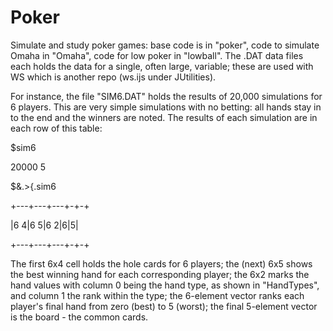# Poker
Simulate and study poker games: base code is in "poker", code to simulate Omaha in "Omaha", code for low poker in "lowball".
The .DAT data files each holds the data for a single, often large, variable; these are used with WS which is another repo (ws.ijs under JUtilities).

For instance, the file "SIM6.DAT" holds the results of 20,000 simulations for 6 players.  This are very simple simulations with no betting: 
all hands stay in to the end and the winners are noted.  The results of each simulation are in each row of this table:

   $sim6
   
20000 5

   $&.>{.sim6
   
+---+---+---+-+-+

|6 4|6 5|6 2|6|5|

+---+---+---+-+-+
   
The first 6x4 cell holds the hole cards for 6 players; the (next) 6x5 shows the best winning hand for each corresponding player; the 6x2 marks the 
hand values with column 0 being the hand type, as shown in "HandTypes", and column 1 the rank within the type; the 6-element vector ranks each
player's final hand from zero (best) to 5 (worst); the final 5-element vector is the board - the common cards.
